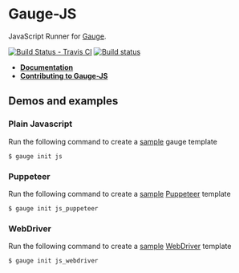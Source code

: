 # Gauge-JS
JavaScript Runner for [Gauge](http://getgauge.io).

[![Build Status - Travis CI](https://travis-ci.org/getgauge/gauge-js.svg?branch=master)](https://travis-ci.org/getgauge/gauge-js)
[![Build status](https://ci.appveyor.com/api/projects/status/hrg965mofntxa53d/branch/master?svg=true)](https://ci.appveyor.com/project/getgauge/gauge-js/branch/master)



- [**Documentation**](https://getgauge.github.io/gauge-js)
- [**Contributing to Gauge-JS**](CONTRIBUTING.md)

## Demos and examples

### Plain Javascript

Run the following command to create a [sample](https://github.com/getgauge/gauge-repository/tree/master/templates/js) gauge template

```
$ gauge init js
```

### Puppeteer

Run the following command to create a [sample](https://github.com/getgauge/gauge-repository/tree/master/templates/js_puppeteer) [Puppeteer](https://github.com/GoogleChrome/puppeteer) template 

```
$ gauge init js_puppeteer
```

### WebDriver

Run the following command to create a [sample](https://github.com/getgauge/gauge-repository/tree/master/templates/js_webdriver) [WebDriver](https://webdriver.io) template 
```
$ gauge init js_webdriver
```
